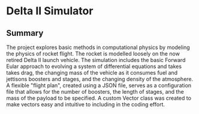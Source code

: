 # Delta II Simulator

## Summary
The project explores basic methods in computational physics by modeling the physics of rocket flight. The rocket is modelled loosely on the now retired Delta II launch vehicle. The simulation 
includes the basic Forward Eular approach to evolving a system of differential equations and takes takes drag, the changing mass of the vehicle as it consumes fuel and jettisons boosters and 
stages, and the changing density of the atmosphere. A flexible "flight plan", created using a JSON file, serves as a configuration file that allows for the number of boosters, the length of stages, 
and the mass of the payload to be specified. A custom Vector class was created to make vectors easy and intuitive to including in the coding effort.
